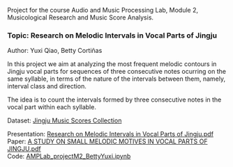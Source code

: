 Project for the course Audio and Music Processing Lab, Module 2, Musicological Research and Music Score Analysis. 

### Topic: Research on Melodic Intervals in Vocal Parts of Jingju  
Author: Yuxi Qiao, Betty Cortiñas

In this project we aim at analyzing the most frequent melodic contours in Jingju vocal parts for sequences of three consecutive notes ocurring on the same syllable, in terms of the nature of the intervals between them, namely, interval class and direction.  

The idea is to count the intervals formed by three consecutive notes in the vocal part within each syllable.  

Dataset: [Jingju Music Scores Collection](https://zenodo.org/records/3233843)  
 

Presentation: [Research on Melodic Intervals in Vocal Parts of Jingju.pdf](https://github.com/qiaoyx3170/Jingju-Melodic-Intervals/blob/main/Research%20on%20Melodic%20Intervals%20in%20Vocal%20Parts%20of%20Jingju.pdf)  
Paper: [A STUDY ON SMALL MELODIC MOTIVES IN VOCAL PARTS OF JINGJU.pdf](https://github.com/qiaoyx3170/Jingju-Melodic-Intervals/blob/main/A%20STUDY%20ON%20SMALL%20MELODIC%20MOTIVES%20IN%20VOCAL%20PARTS%20OF%20JINGJU.pdf)  
Code: [AMPLab_projectM2_BettyYuxi.ipynb](https://github.com/qiaoyx3170/Jingju-Melodic-Intervals/blob/main/AMPLab_projectM2_BettyYuxi.ipynb)
